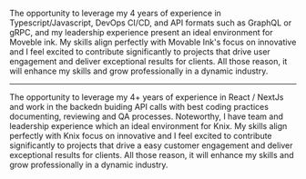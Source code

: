 
The opportunity to leverage my 4 years of experience in Typescript/Javascript, DevOps CI/CD, and API formats such as GraphQL or gRPC, and my leadership experience present an ideal environment for Moveble ink. My skills align perfectly with Movable Ink's focus on innovative and I feel excited to contribute significantly to projects that drive user engagement and deliver exceptional results for clients. All those reason, it will enhance my skills and grow professionally in a dynamic industry.

-----

The opportunity to leverage my 4+ years of experience in React / NextJs and work in the backedn buiding API calls with best coding practices documenting, reviewing and QA processes. Noteworthy, I have team and leadership experience which an ideal environment for Knix. My skills align perfectly with Knix focus on innovative and I feel excited to contribute significantly to projects that drive a easy customer engagement and deliver exceptional results for clients. All those reason, it will enhance my skills and grow professionally in a dynamic industry.